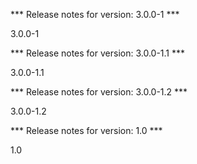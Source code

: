 

*** Release notes for version: 3.0.0-1 ***

3.0.0-1

*** Release notes for version: 3.0.0-1.1 ***

3.0.0-1.1

*** Release notes for version: 3.0.0-1.2 ***

3.0.0-1.2

*** Release notes for version: 1.0 ***

1.0